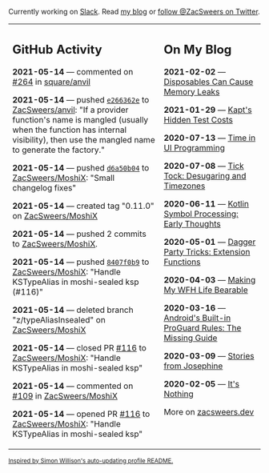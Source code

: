 Currently working on [Slack](https://slack.com/). Read [my blog](https://zacsweers.dev/) or [follow @ZacSweers on Twitter](https://twitter.com/ZacSweers).

<table><tr><td valign="top" width="60%">

## GitHub Activity
<!-- githubActivity starts -->
**2021-05-14** — commented on [#264](https://github.com/square/anvil/issues/264#issuecomment-841478748) in [square/anvil](https://api.github.com/repos/square/anvil)

**2021-05-14** — pushed [`e266362e`](https://github.com/ZacSweers/anvil/commit/e266362e1b73d31c29022d3e0c8e383214a33ceb) to [ZacSweers/anvil](https://api.github.com/repos/ZacSweers/anvil): "If a provider function's name is mangled (usually when the function has internal visibility), then use the mangled name to generate the factory."

**2021-05-14** — pushed [`d6a50b04`](https://github.com/ZacSweers/MoshiX/commit/d6a50b045ec3d20cab391d7ebf87ff06ea6e7217) to [ZacSweers/MoshiX](https://api.github.com/repos/ZacSweers/MoshiX): "Small changelog fixes"

**2021-05-14** — created tag "0.11.0" on [ZacSweers/MoshiX](https://api.github.com/repos/ZacSweers/MoshiX)

**2021-05-14** — pushed 2 commits to [ZacSweers/MoshiX](https://api.github.com/repos/ZacSweers/MoshiX).

**2021-05-14** — pushed [`8407f0b9`](https://github.com/ZacSweers/MoshiX/commit/8407f0b982c21f114e5bb75b2312008d1ec663ce) to [ZacSweers/MoshiX](https://api.github.com/repos/ZacSweers/MoshiX): "Handle KSTypeAlias in moshi-sealed ksp (#116)"

**2021-05-14** — deleted branch "z/typeAliasInsealed" on [ZacSweers/MoshiX](https://api.github.com/repos/ZacSweers/MoshiX)

**2021-05-14** — closed PR [#116](https://api.github.com/repos/ZacSweers/MoshiX/pulls/116) to [ZacSweers/MoshiX](https://api.github.com/repos/ZacSweers/MoshiX): "Handle KSTypeAlias in moshi-sealed ksp"

**2021-05-14** — commented on [#109](https://github.com/ZacSweers/MoshiX/issues/109#issuecomment-841033548) in [ZacSweers/MoshiX](https://api.github.com/repos/ZacSweers/MoshiX)

**2021-05-14** — opened PR [#116](https://api.github.com/repos/ZacSweers/MoshiX/pulls/116) to [ZacSweers/MoshiX](https://api.github.com/repos/ZacSweers/MoshiX): "Handle KSTypeAlias in moshi-sealed ksp"
<!-- githubActivity ends -->
</td><td valign="top" width="40%">

## On My Blog
<!-- blog starts -->
**2021-02-02** — [Disposables Can Cause Memory Leaks](https://www.zacsweers.dev/disposables-can-cause-memory-leaks/)

**2021-01-29** — [Kapt's Hidden Test Costs](https://www.zacsweers.dev/kapts-hidden-test-costs/)

**2020-07-13** — [Time in UI Programming](https://www.zacsweers.dev/time-in-ui/)

**2020-07-08** — [Tick Tock: Desugaring and Timezones](https://www.zacsweers.dev/ticktock-desugaring-timezones/)

**2020-06-11** — [Kotlin Symbol Processing: Early Thoughts](https://www.zacsweers.dev/kotlin-symbol-processor-early-thoughts/)

**2020-05-01** — [Dagger Party Tricks: Extension Functions](https://www.zacsweers.dev/dagger-party-tricks-extension-functions/)

**2020-04-03** — [Making My WFH Life Bearable](https://www.zacsweers.dev/making-wfh-life-bearable/)

**2020-03-16** — [Android's Built-in ProGuard Rules: The Missing Guide](https://www.zacsweers.dev/android-proguard-rules/)

**2020-03-09** — [Stories from Josephine](https://www.zacsweers.dev/stories-from-josephine/)

**2020-02-05** — [It's Nothing](https://www.zacsweers.dev/its-nothing/)
<!-- blog ends -->
More on [zacsweers.dev](https://zacsweers.dev/)
</td></tr></table>

<sub><a href="https://simonwillison.net/2020/Jul/10/self-updating-profile-readme/">Inspired by Simon Willison's auto-updating profile README.</a></sub>